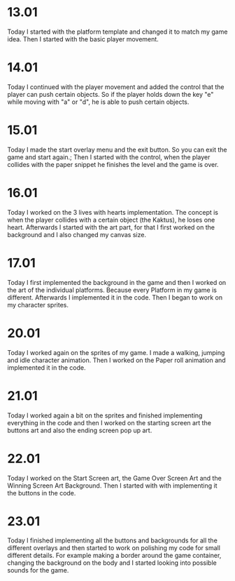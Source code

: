 # 13.01
  Today I started with the platform template and changed it to match my game idea. Then I started with the basic player movement. 
# 14.01 
  Today I continued with the player movement and added the control that the player can push certain objects. 
  So if the player holds down the key "e" while moving with "a" or "d", he is able to push certain objects.
# 15.01 
  Today I made the start overlay menu and the exit button. So you can exit the game and start again.; 
  Then I started with the control, when the player collides with the paper snippet he finishes the level and the game is over. 
# 16.01
  Today I worked on the 3 lives with hearts implementation. The concept is when the player collides with a certain object (the Kaktus), he loses one heart. 
  Afterwards I started with the art part, for that I first worked on the background and I also changed my canvas size. 
# 17.01
  Today I first implemented the background in the game and then I worked on the art of the individual platforms. Because every Platform in my game is different. 
  Afterwards I implemented it in the code. Then I began to work on my character sprites. 
# 20.01 
  Today I worked again on the sprites of my game. I made a walking, jumping and idle character animation. Then I worked on the Paper roll animation and implemented it in the code. 
# 21.01 
  Today I worked again a bit on the sprites and finished implementing everything in the code and then I worked on the starting screen art the buttons art and also the ending screen pop up art. 
# 22.01 
  Today I worked on the Start Screen art, the Game Over Screen Art and the Winning Screen Art Background. Then I started with with implementing it the buttons in the code. 
# 23.01 
  Today I finished implementing all the buttons and backgrounds for all the different overlays and then started to work on polishing my code for small different details. For example making a border around the game container, changing the background on the body and I started looking into possible sounds for the game. 
